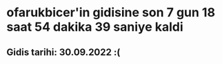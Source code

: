 # ofarukbicer'in gidisine son 7 gun 18 saat 54 dakika 39 saniye kaldi

## Gidis tarihi: 30.09.2022 :(